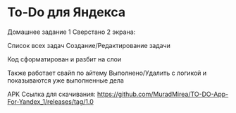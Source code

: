 # To-Do для Яндекса

Домашнее задание 1 
Сверстано 2 экрана:

Список всех задач Создание/Редактирование задачи

Код сформатирован и разбит на слои

Также работает свайп по айтему Выполнено/Удалить с логикой и показываются уже выполненные дела

APK Ссылка для скачивания: https://github.com/MuradMirea/TO-DO-App-For-Yandex_1/releases/tag/1.0
